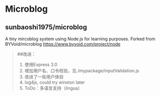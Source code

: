 Microblog
===================================================
sunbaoshi1975/microblog
-------------------------------------------------
A tiny mircoblog system using Node.js for learning purposes.
Forked from BYVoid/microblog
https://www.byvoid.com/project/node

> ##改进：
> 1. 使用Express 3.0
> 2. 增加用户名、口令校验，见./mypackage/inputValidation.js
> 3. 改进了一些用户体验
> 4. log4js, could try winston later
> 5. ToDo：多语言支持（lingua）

